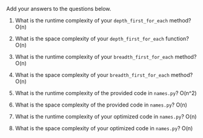 Add your answers to the questions below.

1. What is the runtime complexity of your `depth_first_for_each` method?
   O(n)

2. What is the space complexity of your `depth_first_for_each` function?
   O(n)

3. What is the runtime complexity of your `breadth_first_for_each` method?
   O(n)

4. What is the space complexity of your `breadth_first_for_each` method?
   O(n)

5) What is the runtime complexity of the provided code in `names.py`?
   O(n^2)

6) What is the space complexity of the provided code in `names.py`?
   O(n)

7) What is the runtime complexity of your optimized code in `names.py`?
   O(n)

8) What is the space complexity of your optimized code in `names.py`?
   O(n)
